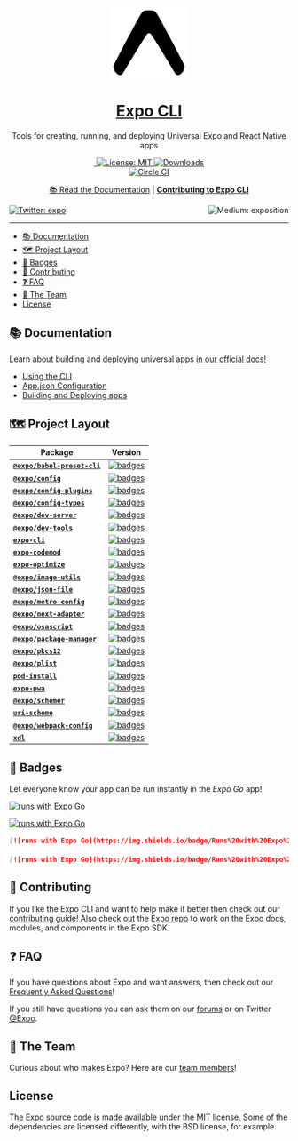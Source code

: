 <!-- Title -->

<p align="center">
  <a href="https://expo.io/">
    <img alt="expo cli" height="128" src="./.gh-assets/banner.png">
    <h1 align="center">Expo CLI</h1>
  </a>
</p>

<p align="center">Tools for creating, running, and deploying Universal Expo and React Native apps</p>

<p align="center">

  <a aria-label="Join our forums" href="https://forums.expo.io" target="_blank">
    <img alt="" src="https://img.shields.io/badge/Ask%20Questions%20-blue.svg?style=flat-square&logo=discourse&logoWidth=15&labelColor=000000&color=4630EB">
  </a>
  <a aria-label="Expo is free to use" href="https://github.com/expo/expo/blob/master/LICENSE" target="_blank">
    <img alt="License: MIT" src="https://img.shields.io/badge/License-MIT-success.svg?style=flat-square&color=33CC12" target="_blank" />
  </a>
<a aria-label="expo-cli downloads" href="http://www.npmtrends.com/expo-cli" target="_blank">
    <img alt="Downloads" src="https://img.shields.io/npm/dm/expo-cli.svg?style=flat-square&labelColor=gray&color=33CC12&label=Downloads" />
</a>
    <br>
    <a aria-label="Circle CI" href="https://circleci.com/gh/expo/expo-cli/tree/master">
    <img alt="Circle CI" src="https://flat.badgen.net/circleci/github/expo/expo-cli?label=Circle%20CI&labelColor=555555&icon=circleci">
  </a>

</p>

<p align="center">
  <a aria-label="expo documentation" href="https://docs.expo.io/workflow/expo-cli/">📚 Read the Documentation</a>
  |
  <a aria-label="contribute to expo cli" href="https://github.com/expo/expo-cli/blob/master/CONTRIBUTING.md"><b>Contributing to Expo CLI</b></a>
</p>

<p>
  <a aria-label="Follow @expo on Twitter" href="https://twitter.com/intent/follow?screen_name=expo" target="_blank">
    <img  alt="Twitter: expo" src="https://img.shields.io/twitter/follow/expo.svg?style=flat-square&label=Follow%20%40expo&logo=TWITTER&logoColor=FFFFFF&labelColor=00aced&logoWidth=15&color=lightgray" target="_blank" />
  </a>
  <a aria-label="Follow Expo on Medium" href="https://blog.expo.io">
    <img align="right" alt="Medium: exposition" src="https://img.shields.io/badge/Learn%20more%20on%20our%20blog-lightgray.svg?style=flat-square" target="_blank" />
  </a>
</p>

---

- [📚 Documentation](#-documentation)
- [🗺 Project Layout](#-project-layout)
- [🏅 Badges](#-badges)
- [👏 Contributing](#-contributing)
- [❓ FAQ](#-faq)
- [💙 The Team](#-the-team)
- [License](#license)

## 📚 Documentation

<p>Learn about building and deploying universal apps <a aria-label="expo documentation" href="https://docs.expo.io">in our official docs!</a></p>

- [Using the CLI](https://docs.expo.io/workflow/expo-cli/)
- [App.json Configuration](https://docs.expo.io/workflow/configuration/)
- [Building and Deploying apps](https://docs.expo.io/introduction/walkthrough/#building-and-deploying)

## 🗺 Project Layout

<!-- Begin auto-generation -->

| Package                                                     | Version                                                                                                                                               |
| ----------------------------------------------------------- | ----------------------------------------------------------------------------------------------------------------------------------------------------- |
| [**`@expo/babel-preset-cli`**](./packages/babel-preset-cli) | [![badges](https://img.shields.io/npm/v/@expo/babel-preset-cli?color=32cd32&style=flat-square)](https://www.npmjs.com/package/@expo/babel-preset-cli) |
| [**`@expo/config`**](./packages/config)                     | [![badges](https://img.shields.io/npm/v/@expo/config?color=32cd32&style=flat-square)](https://www.npmjs.com/package/@expo/config)                     |
| [**`@expo/config-plugins`**](./packages/config-plugins)     | [![badges](https://img.shields.io/npm/v/@expo/config-plugins?color=32cd32&style=flat-square)](https://www.npmjs.com/package/@expo/config-plugins)     |
| [**`@expo/config-types`**](./packages/config-types)         | [![badges](https://img.shields.io/npm/v/@expo/config-types?color=32cd32&style=flat-square)](https://www.npmjs.com/package/@expo/config-types)         |
| [**`@expo/dev-server`**](./packages/dev-server)             | [![badges](https://img.shields.io/npm/v/@expo/dev-server?color=32cd32&style=flat-square)](https://www.npmjs.com/package/@expo/dev-server)             |
| [**`@expo/dev-tools`**](./packages/dev-tools)               | [![badges](https://img.shields.io/npm/v/@expo/dev-tools?color=32cd32&style=flat-square)](https://www.npmjs.com/package/@expo/dev-tools)               |
| [**`expo-cli`**](./packages/expo-cli)                       | [![badges](https://img.shields.io/npm/v/expo-cli?color=32cd32&style=flat-square)](https://www.npmjs.com/package/expo-cli)                             |
| [**`expo-codemod`**](./packages/expo-codemod)               | [![badges](https://img.shields.io/npm/v/expo-codemod?color=32cd32&style=flat-square)](https://www.npmjs.com/package/expo-codemod)                     |
| [**`expo-optimize`**](./packages/expo-optimize)             | [![badges](https://img.shields.io/npm/v/expo-optimize?color=32cd32&style=flat-square)](https://www.npmjs.com/package/expo-optimize)                   |
| [**`@expo/image-utils`**](./packages/image-utils)           | [![badges](https://img.shields.io/npm/v/@expo/image-utils?color=32cd32&style=flat-square)](https://www.npmjs.com/package/@expo/image-utils)           |
| [**`@expo/json-file`**](./packages/json-file)               | [![badges](https://img.shields.io/npm/v/@expo/json-file?color=32cd32&style=flat-square)](https://www.npmjs.com/package/@expo/json-file)               |
| [**`@expo/metro-config`**](./packages/metro-config)         | [![badges](https://img.shields.io/npm/v/@expo/metro-config?color=32cd32&style=flat-square)](https://www.npmjs.com/package/@expo/metro-config)         |
| [**`@expo/next-adapter`**](./packages/next-adapter)         | [![badges](https://img.shields.io/npm/v/@expo/next-adapter?color=32cd32&style=flat-square)](https://www.npmjs.com/package/@expo/next-adapter)         |
| [**`@expo/osascript`**](./packages/osascript)               | [![badges](https://img.shields.io/npm/v/@expo/osascript?color=32cd32&style=flat-square)](https://www.npmjs.com/package/@expo/osascript)               |
| [**`@expo/package-manager`**](./packages/package-manager)   | [![badges](https://img.shields.io/npm/v/@expo/package-manager?color=32cd32&style=flat-square)](https://www.npmjs.com/package/@expo/package-manager)   |
| [**`@expo/pkcs12`**](./packages/pkcs12)                     | [![badges](https://img.shields.io/npm/v/@expo/pkcs12?color=32cd32&style=flat-square)](https://www.npmjs.com/package/@expo/pkcs12)                     |
| [**`@expo/plist`**](./packages/plist)                       | [![badges](https://img.shields.io/npm/v/@expo/plist?color=32cd32&style=flat-square)](https://www.npmjs.com/package/@expo/plist)                       |
| [**`pod-install`**](./packages/pod-install)                 | [![badges](https://img.shields.io/npm/v/pod-install?color=32cd32&style=flat-square)](https://www.npmjs.com/package/pod-install)                       |
| [**`expo-pwa`**](./packages/pwa)                            | [![badges](https://img.shields.io/npm/v/expo-pwa?color=32cd32&style=flat-square)](https://www.npmjs.com/package/expo-pwa)                             |
| [**`@expo/schemer`**](./packages/schemer)                   | [![badges](https://img.shields.io/npm/v/@expo/schemer?color=32cd32&style=flat-square)](https://www.npmjs.com/package/@expo/schemer)                   |
| [**`uri-scheme`**](./packages/uri-scheme)                   | [![badges](https://img.shields.io/npm/v/uri-scheme?color=32cd32&style=flat-square)](https://www.npmjs.com/package/uri-scheme)                         |
| [**`@expo/webpack-config`**](./packages/webpack-config)     | [![badges](https://img.shields.io/npm/v/@expo/webpack-config?color=32cd32&style=flat-square)](https://www.npmjs.com/package/@expo/webpack-config)     |
| [**`xdl`**](./packages/xdl)                                 | [![badges](https://img.shields.io/npm/v/xdl?color=32cd32&style=flat-square)](https://www.npmjs.com/package/xdl)                                       |

<!-- Generated with $ node scripts/build-packages-toc.js -->

## 🏅 Badges

Let everyone know your app can be run instantly in the _Expo Go_ app!
<br/>

[![runs with Expo Go](https://img.shields.io/badge/Runs%20with%20Expo%20Go-000.svg?style=flat-square&logo=EXPO&labelColor=f3f3f3&logoColor=000)](https://expo.io/client)

[![runs with Expo Go](https://img.shields.io/badge/Runs%20with%20Expo%20Go-4630EB.svg?style=flat-square&logo=EXPO&labelColor=f3f3f3&logoColor=000)](https://expo.io/client)

```md
[![runs with Expo Go](https://img.shields.io/badge/Runs%20with%20Expo%20Go-000.svg?style=flat-square&logo=EXPO&labelColor=f3f3f3&logoColor=000)](https://expo.io/client)

[![runs with Expo Go](https://img.shields.io/badge/Runs%20with%20Expo%20Go-4630EB.svg?style=flat-square&logo=EXPO&labelColor=f3f3f3&logoColor=000)](https://expo.io/client)
```

## 👏 Contributing

If you like the Expo CLI and want to help make it better then check out our [contributing guide](/CONTRIBUTING.md)! Also check out the [Expo repo](http://github.com/expo/expo) to work on the Expo docs, modules, and components in the Expo SDK.

## ❓ FAQ

If you have questions about Expo and want answers, then check out our [Frequently Asked Questions](https://docs.expo.io/introduction/faq/)!

If you still have questions you can ask them on our [forums](https://forums.expo.io) or on Twitter [@Expo](https://twitter.com/expo).

## 💙 The Team

Curious about who makes Expo? Here are our [team members](https://expo.io/about)!

## License

The Expo source code is made available under the [MIT license](LICENSE). Some of the dependencies are licensed differently, with the BSD license, for example.
